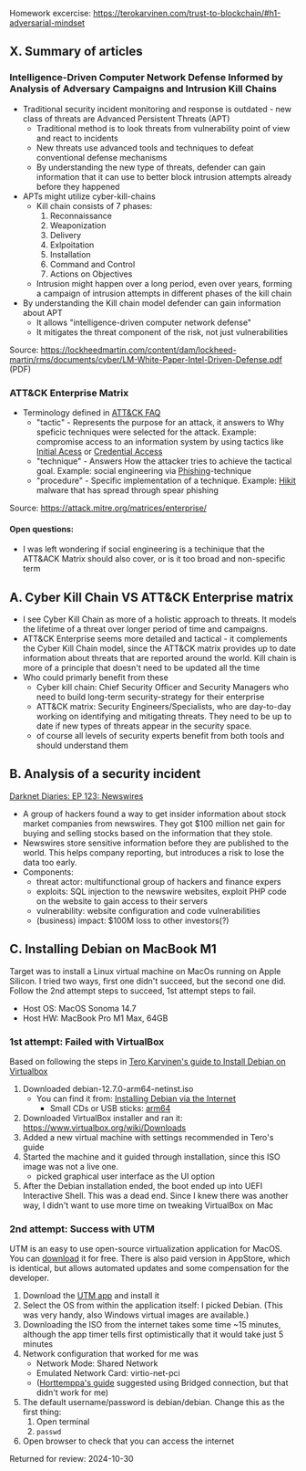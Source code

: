 Homework excercise: https://terokarvinen.com/trust-to-blockchain/#h1-adversarial-mindset

## X. Summary of articles
### Intelligence-Driven Computer Network Defense Informed by Analysis of Adversary Campaigns and Intrusion Kill Chains
* Traditional security incident monitoring and response is outdated - new class of threats are Advanced Persistent Threats (APT) 
    * Traditional method is to look threats from vulnerability point of view and react to incidents
    * New threats use advanced tools and techniques to defeat conventional defense mechanisms
    * By understanding the new type of threats, defender can gain information that it can use to better block intrusion attempts already before they happened
* APTs might utilize cyber-kill-chains 
    * Kill chain consists of 7 phases:
        1. Reconnaissance
        2. Weaponization
        3. Delivery
        4. Exlpoitation
        5. Installation
        6. Command and Control
        7. Actions on Objectives
    * Intrusion might happen over a long period, even over years, forming a campaign of intrusion attempts in different phases of the kill chain 
* By understanding the Kill chain model defender can gain information about APT
    * It allows "intelligence-driven computer network defense"
    * It mitigates the threat component of the risk, not just vulnerabilities

Source: https://lockheedmartin.com/content/dam/lockheed-martin/rms/documents/cyber/LM-White-Paper-Intel-Driven-Defense.pdf (PDF)

### ATT&CK Enterprise Matrix
* Terminology defined in [ATT&CK FAQ](https://attack.mitre.org/resources/faq/)
    * "tactic" - Represents the purpose for an attack, it answers to Why speficic techniques were selected for the attack. Example: compromise access to an information system by using tactics like [Initial Acess](https://attack.mitre.org/tactics/TA0001/) or [Credential Access](https://attack.mitre.org/tactics/TA0006/)
    * "technique" - Answers How the attacker tries to achieve the tactical goal. Example: social engineering via [Phishing](https://attack.mitre.org/techniques/T1566/)-technique
    * "procedure" - Specific implementation of a technique. Example: [Hikit](https://attack.mitre.org/software/S0009/) malware that has spread through spear phishing

Source: https://attack.mitre.org/matrices/enterprise/

#### Open questions:
* I was left wondering if social engineering is a techinique that the ATT&ACK Matrix should also cover, or is it too broad and non-specific term

## A. Cyber Kill Chain VS ATT&CK Enterprise matrix
* I see Cyber Kill Chain as more of a holistic approach to threats. It models the lifetime of a threat over longer period of time and campaigns.
* ATT&CK Enterprise seems more detailed and tactical - it complements the Cyber Kill Chain model, since the ATT&CK matrix provides up to date information about threats that are reported around the world. Kill chain is more of a principle that doesn't need to be updated all the time
* Who could primarly benefit from these
   * Cyber kill chain: Chief Security Officer and Security Managers who need to build long-term security-strategy for their enterprise
   * ATT&CK matrix: Security Engineers/Specialists, who are day-to-day working on identifying and mitigating threats. They need to be up to date if new types of threats appear in the security space.
   * of course all levels of security experts benefit from both tools and should understand them 

## B. Analysis of a security incident
[Darknet Diaries: EP 123: Newswires](https://darknetdiaries.com/transcript/123/)
* A group of hackers found a way to get insider information about stock market companies from newswires. They got $100 million net gain for buying and selling stocks based on the information that they stole.
* Newswires store sensitive information before they are published to the world. This helps company reporting, but introduces a risk to lose the data too early.
* Components:
    *  threat actor: multifunctional group of hackers and finance expers
    *  exploits: SQL injection to the newswire websites, exploit PHP code on the website to gain access to their servers
    *  vulnerability: website configuration and code vulnerabilities
    *  (business) impact: $100M loss to other investors(?)

## C. Installing Debian on MacBook M1

Target was to install a Linux virtual machine on MacOs running on Apple Silicon. I tried two ways, first one didn't succeed, but the second one did. Follow the 2nd attempt steps to succeed, 1st attempt steps to fail.
* Host OS: MacOS Sonoma 14.7
* Host HW: MacBook Pro M1 Max, 64GB

### 1st attempt: Failed with VirtualBox
Based on following the steps in [Tero Karvinen's guide to Install Debian on Virtualbox](https://terokarvinen.com/2021/install-debian-on-virtualbox/)

1. Downloaded debian-12.7.0-arm64-netinst.iso
    - You can find it from: [Installing Debian via the Internet](https://www.debian.org/distrib/netinst)
      - Small CDs or USB sticks: [arm64](https://cdimage.debian.org/debian-cd/current/arm64/iso-cd/debian-12.7.0-arm64-netinst.iso)
2. Downloaded VirtualBox installer and ran it: https://www.virtualbox.org/wiki/Downloads
3. Added a new virtual machine with settings recommended in Tero's guide
4. Started the machine and it guided through installation, since this ISO image was not a live one.
     - picked graphical user interface as the UI option
6. After the Debian installation ended, the boot ended up into UEFI Interactive Shell. This was a dead end. Since I knew there was another way, I didn't want to use more time on tweaking VirtualBox on Mac

### 2nd attempt: Success with UTM

UTM is an easy to use open-source virtualization application for MacOS. You can [download](https://mac.getutm.app/) it for free. There is also paid version in AppStore, which is identical, but allows automated updates and some compensation for the developer.

1. Download the [UTM app](https://mac.getutm.app/) and install it
2. Select the OS from within the application itself: I picked Debian. (This was very handy, also Windows virtual images are available.)
3. Downloading the ISO from the internet takes some time ~15 minutes, although the app timer tells first optimistically that it would take just 5 minutes
4. Network configuration that worked for me was
    - Network Mode: Shared Network
    - Emulated Network Card: virtio-net-pci
    - ([Horttemppa's guide](https://github.com/HortTemppa/horttemppa.github.io/blob/main/h1.md) suggested using Bridged connection, but that didn't work for me)
5. The default username/password is debian/debian. Change this as the first thing:
     1. Open terminal
     2. `passwd`
6. Open browser to check that you can access the internet

Returned for review: 2024-10-30
